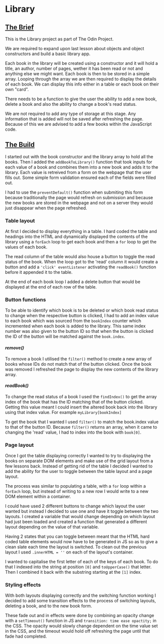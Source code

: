 # Library

## <u>The Brief</u>

This is the Library project as part of The Odin Project.

We are required to expand upon last lesson about objects and object constructors and build a basic library app.

Each book in the library will be created using a constructor and it will hold a title, an author, number of pages, wether it has been read or not and anything else we might want. Each book is then to be stored in a simple array.
Looping through the array we are then required to display the details of each book. We can display this info either in a table or each book on their own "card".

There needs to be a function to give the user the ability to add a new book, delete a book and also the  ability to change a book's read status.

We are not required to add any type of storage at this stage. Any information that is added will not be saved after refreshing the page. Because of this we are advised to add a few books within the JavaScript code.

## <u>The Build</u>

I started out with the book constructor and the library array to hold all the books. Then I added the `addBookToLibrary()` function that took inputs for each value of a book and combines them into a new book and adds it to the library. Each value is retreived from a form on the webpage that the user fills out. Some simple form validation ensured each of the fields were filled out.

I had to use the `preventDefault()` function when submiting this form because traditionally the page would refresh on submission and because the new books are stored in the webpage and not on a server they would just disappear when the page refreshed.

### Table layout

At first I decided to display everything in a table. I hard coded the table and headings into the HTML and dynamically displayed the contents of the library using a `forEach` loop to get each book and then a  `for` loop to get the values of each book.

The read column of the table would also house a button to toggle the read status of the book. When the loop got to the 'read' column it would create a button and add a `'click' eventListener` activating the `readBook()` function before it appended it to the table.

At the end of each book loop I added a delete button that would be displayed at the end of each row of the table.

### Button functions

To be able to identify which book is to be deleted or which book read status to change when the respective button is clicked, I had to add an index value to each book which was sourced from the `bookIndex` counter which incremented when each book is added to the library. This same index number was also given to the button ID so that when the button is clicked the ID of the button will be matched against the `book.index`.


#### *remove()*
To remove a book I utilised the `filter()` method to create a new array of books whose IDs do not match that of the button clicked. Once the book was removed I refreshed the page to display the new contents of the library array.

#### <i>readBook()</i>
To change the read status of a book I used the `findIndex()` to get the array index of the book that has the ID matching that of the button clicked. Getting this value meant I could insert the altered book back into the library using that index value. For example `myLibrary[bookIndex]`

To get the book that I wanted I used `filter()` to match the book.index value to that of the button ID. Because `filter()` returns an array, when it came to changing the 'read' value, I had to index into the book with `book[0]`.

### Page layout

Once I got the table displaying correctly I wanted to try to displaying the books on separate DOM elements and make use of the grid layout from a few lessons back. Instead of getting rid of the table I decided I wanted to add the ability for the user to toggle between the table layout and a page layout.

The process was similar to populating a table, with a `for` loop within a `forEach` loop, but instead of writing to a new row I would write to a new DOM element within a container.

I could have used 2 different buttons to change which layout the user wanted but instead I decided to use one and have it toggle between the two layouts. I created a variable that would change depending on which layout had just been loaded and created a function that generated a different layout depending on the value of that variable.

Having 2 states that you can toggle between meant that the HTML hard coded table elements would now have to be generated in JS so as to give a clean slate each time the layout is switched. To clean out the previous layout I used `.innerHTML = ''` on each of the layout's container.

I wanted to capitalise the first letter of each of the keys of each book. To do that I indexed into the string at position `[0]` and `toUpperCase()` that letter. Then I combined it back with the substring starting at the `[1]` index.

### Styling effects

With both layouts displaying correctly and the switching function working I decided to add some transition effects to the process of switching layouts, deleting a book, and to the new book form.

These fade out and in effects were done by combining an opacity change with a `setTimeout()` function in JS and `transition: time ease opactity;` in the CSS. The opacity would slowly change dependent on the time value set in the CSS, and the timeout would hold off refreshing the page until that fade had completed.